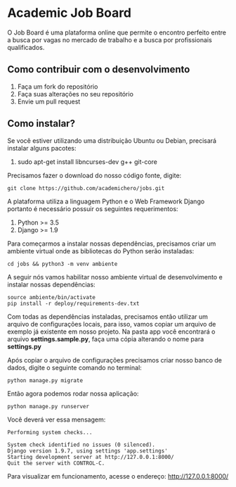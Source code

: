 # Academic Job Board
O Job Board é uma plataforma online que permite o encontro perfeito entre a busca por vagas no mercado de trabalho e a busca por profissionais qualificados.

## Como contribuir com o desenvolvimento
1. Faça um fork do repositório
2. Faça suas alterações no seu repositório
3. Envie um pull request

## Como instalar?
Se você estiver utilizando uma distribuição Ubuntu ou Debian, precisará instalar alguns pacotes:

1. sudo apt-get install libncurses-dev g++ git-core

Precisamos fazer o download do nosso código fonte, digite:
```shell
git clone https://github.com/academichero/jobs.git
```
A plataforma utiliza a linguagem Python e o Web Framework Django portanto é necessário possuir os seguintes requerimentos:

1. Python >= 3.5
2. Django >= 1.9

Para começarmos a instalar nossas dependências, precisamos criar um ambiente virtual onde as bibliotecas do Python serão instaladas:
```shell
cd jobs && python3 -m venv ambiente
```
A seguir nós vamos habilitar nosso ambiente virtual de desenvolvimento e instalar nossas dependências:
```shell
source ambiente/bin/activate
pip install -r deploy/requirements-dev.txt
```

Com todas as dependências instaladas, precisamos então utilizar um arquivo de configurações locais,
para isso, vamos copiar um arquivo de exemplo já existente em nosso projeto. Na pasta app você encontrará o arquivo **settings.sample.py**, faça uma cópia alterando o nome para **settings.py**

Após copiar o arquivo de configurações precisamos criar nosso banco de dados, digite o seguinte comando no terminal:
```shell
python manage.py migrate
```

Então agora podemos rodar nossa aplicação:
```shell
python manage.py runserver
```

Você deverá ver essa mensagem:
```shell
Performing system checks...

System check identified no issues (0 silenced).
Django version 1.9.7, using settings 'app.settings'
Starting development server at http://127.0.0.1:8000/
Quit the server with CONTROL-C.
```

Para visualizar em funcionamento, acesse o endereço: http://127.0.0.1:8000/
